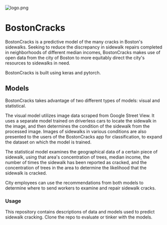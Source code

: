 ![logo.png][logo]

# BostonCracks

BostonCracks is a predictive model of the many cracks in Boston's sidewalks. Seeking to reduce the discrepancy in sidewalk repairs completed in neighborhoods of different median incomes, BostonCracks makes use of open data from the city of Boston to more equitably direct the city's resources to sidewalks in need.

BostonCracks is built using keras and pytorch.


## Models

BostonCracks takes advantage of two different types of models: visual and statistical.

The visual model utilizes image data scraped from Google Street View. It uses a separate model trained on driverless cars to locate the sidewalk in the image, and then determines the condition of the sidewalk from the processed image. Images of sidewalks in various conditions are also presented to the users of the BostonCracks app for classification, to expand the dataset on which the model is trained.

The statistical model examines the geographical data of a certain piece of sidewalk, using that area's concentration of trees, median income, the number of times the sidewalk has been reported as cracked, and the concentration of trees in the area to determine the likelihood that the sidewalk is cracked.

City employees can use the recommendations from both models to determine where to send workers to examine and repair sidewalk cracks.

### Usage

This repository contains descriptions of data and models used to predict sidewalk cracking. Clone the repo to evaluate or tinker with the models.


[logo]: https://github.com/samc24/BostonCracks/blob/master/logo.png
